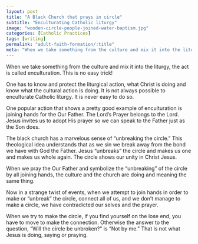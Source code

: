 ```yaml
---
layout: post
title: "A Black Church that prays in circle"
subtitle: "Enculturating Catholic liturgy"
image: "wooden-circle-people-joined-water-baptism.jpg"
categories: [Catholic Practices]
tags: [writing]
permalink: "adult-faith-formation/:title"
meta: "When we take something from the culture and mix it into the liturgy, the act is called enculturation. This is no easy trick!"
---
```

When we take something from the culture and mix it into the liturgy, the act is called enculturation. This is no easy trick!
<!--more-->

One has to know and protect the liturgical action, what Christ is doing and know what the cultural action is doing. It is not always possible to enculturate Catholic liturgy. It is never easy to do so.

One popular action that shows a pretty good example of enculturation is joining hands for the Our Father. The Lord’s Prayer belongs to the Lord. Jesus invites us to adopt His prayer so we can speak to the Father just as the Son does.

The black church has a marvelous sense of “unbreaking the circle.” This theological idea understands that as we sin we break away from the bond we have with God the Father. Jesus “unbreaks” the circle and makes us one and makes us whole again. The circle shows our unity in Christ Jesus.

When we pray the Our Father and symbolize the “unbreaking” of the circle by all joining hands, the culture and the church are doing and meaning the same thing.

Now in a strange twist of events, when we attempt to join hands in order to make or “unbreak” the circle, connect all of us, and we don’t manage to make a circle, we have contradicted our selves and the prayer.

When we try to make the circle, if you find yourself on the lose end, you have to move to make the connection. Otherwise the answer to the question, “Will the circle be unbroken?” is “Not by me.” That is not what Jesus is doing, saying or praying.